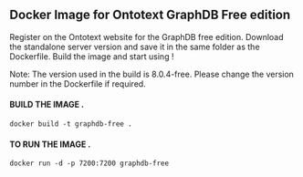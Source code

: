 ## Docker Image for Ontotext GraphDB Free edition

Register on the Ontotext website for the GraphDB free edition. Download the standalone server version and save it in the same folder as the Dockerfile. Build the image and start using !

Note: The version used in the build is 8.0.4-free. Please change the version number in the Dockerfile if required.

#### BUILD THE IMAGE . 
```docker build -t graphdb-free .```

#### TO RUN THE IMAGE . 
```docker run -d -p 7200:7200 graphdb-free```

